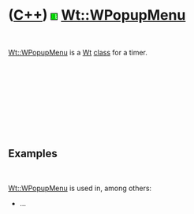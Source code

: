 
 

 

 

 

 

([C++](Cpp.md)) ![Wt](PicWt.png) [Wt::WPopupMenu](CppWPopupMenu.md)
=====================================================================

 

[Wt::WPopupMenu](CppWPopupMenu.md) is a [Wt](CppWt.md)
[class](CppClass.md) for a timer.

 

 

 

 

 

Examples
--------

 

[Wt::WPopupMenu](CppWPopupMenu.md) is used in, among others:

-   ...

 

 

 

 

 

 

